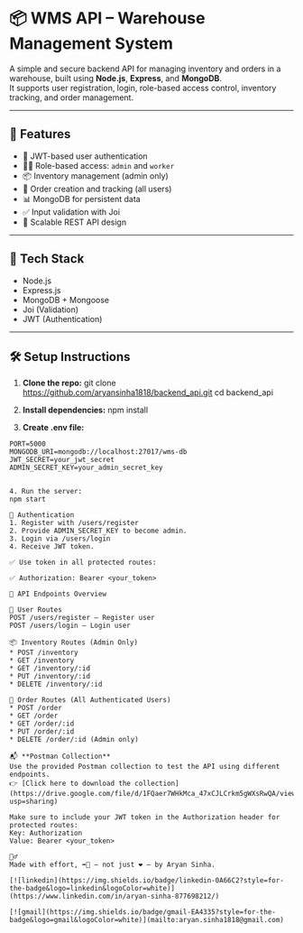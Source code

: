 # 📦 WMS API – Warehouse Management System

A simple and secure backend API for managing inventory and orders in a warehouse, built using **Node.js**, **Express**, and **MongoDB**.  
It supports user registration, login, role-based access control, inventory tracking, and order management.

---
## 🚀 Features

- 🔐 JWT-based user authentication
- 🧑‍💼 Role-based access: `admin` and `worker`
- 📦 Inventory management (admin only)
- 📝 Order creation and tracking (all users)
- 📊 MongoDB for persistent data
- ✅ Input validation with Joi
- 🔄 Scalable REST API design

---

## 🔧 Tech Stack

- Node.js
- Express.js
- MongoDB + Mongoose
- Joi (Validation)
- JWT (Authentication)

---

## 🛠️ Setup Instructions

1. **Clone the repo:**
   git clone https://github.com/aryansinha1818/backend_api.git
   cd backend_api
   
2. **Install dependencies:**
   npm install

3. **Create .env file:**
```env
PORT=5000
MONGODB_URI=mongodb://localhost:27017/wms-db
JWT_SECRET=your_jwt_secret
ADMIN_SECRET_KEY=your_admin_secret_key


4. Run the server:
npm start

🔐 Authentication
1. Register with /users/register
2. Provide ADMIN_SECRET_KEY to become admin.
3. Login via /users/login
4. Receive JWT token.

✅ Use token in all protected routes:

✅ Authorization: Bearer <your_token>

📮 API Endpoints Overview

👤 User Routes
POST /users/register – Register user
POST /users/login – Login user

📦 Inventory Routes (Admin Only)
* POST /inventory
* GET /inventory
* GET /inventory/:id
* PUT /inventory/:id
* DELETE /inventory/:id

📝 Order Routes (All Authenticated Users)
* POST /order
* GET /order
* GET /order/:id
* PUT /order/:id
* DELETE /order/:id (Admin only)

📬 **Postman Collection**  
Use the provided Postman collection to test the API using different endpoints.  
👉 [Click here to download the collection](https://drive.google.com/file/d/1FQaer7WHkMca_47xCJLCrkm5gWXsRwQA/view?usp=sharing)

Make sure to include your JWT token in the Authorization header for protected routes:
Key: Authorization
Value: Bearer <your_token>

🙋‍♂️ 
Made with effort, ➡️🎯 — not just ❤️ — by Aryan Sinha.

[![linkedin](https://img.shields.io/badge/linkedin-0A66C2?style=for-the-badge&logo=linkedin&logoColor=white)](https://www.linkedin.com/in/aryan-sinha-877698212/)

[![gmail](https://img.shields.io/badge/gmail-EA4335?style=for-the-badge&logo=gmail&logoColor=white)](mailto:aryan.sinha1818@gmail.com)


   
